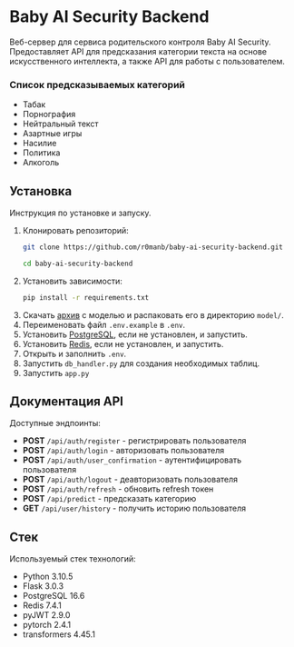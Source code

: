 # Baby AI Security Backend
Веб-сервер для сервиса родительского контроля Baby AI Security. Предоставляет API для предсказания категории текста на основе искусственного интеллекта, а также API для работы с пользователем.

### Список предсказываемых категорий
- Табак
- Порнография
- Нейтральный текст
- Азартные игры
- Насилие
- Политика
- Алкоголь
## Установка
Инструкция по установке и запуску.
1. Клонировать репозиторий:
    ```bash
    git clone https://github.com/r0manb/baby-ai-security-backend.git

    cd baby-ai-security-backend
    ```
2. Установить зависимости:
    ```Bash
    pip install -r requirements.txt
    ```
3. Скачать [архив](https://drive.google.com/file/d/1574SL22ZYm-MZ7Sa9WS9KmhA2FMvZZEY/view?usp=sharing) с моделью и распаковать его в директорию `model/`.
4. Переименовать файл `.env.example` в `.env`.
5. Установить [PostgreSQL](https://www.enterprisedb.com/downloads/postgres-postgresql-downloads), если не установлен, и запустить.
6. Установить [Redis](https://redis.io/downloads/), если не установлен, и запустить.
7. Открыть и заполнить `.env`.
8. Запустить `db_handler.py` для создания необходимых таблиц.
9. Запустить `app.py` 
## Документация API
Доступные эндпоинты:
- **POST** `/api/auth/register` - регистрировать пользователя
- **POST** `/api/auth/login` - авторизовать пользователя
- **POST** `/api/auth/user_confirmation` - аутентифицировать пользователя
- **POST** `/api/auth/logout` - деавторизовать пользователя
- **POST** `/api/auth/refresh` - обновить refresh токен
- **POST** `/api/predict` - предсказать категорию
- **GET** `/api/user/history` - получить историю пользователя

## Стек
Используемый стек технологий:
- Python 3.10.5
- Flask 3.0.3
- PostgreSQL 16.6
- Redis 7.4.1
- pyJWT 2.9.0
- pytorch 2.4.1
- transformers 4.45.1
